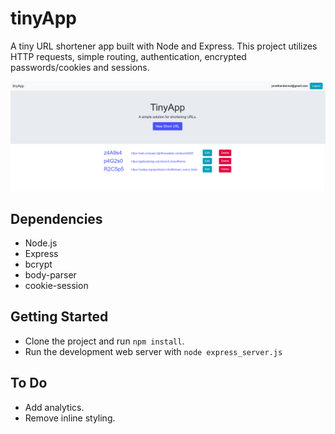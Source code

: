 # tinyApp
A tiny URL shortener app built with Node and Express. This project utilizes HTTP requests, simple routing, authentication, encrypted passwords/cookies and sessions.

![alt text](https://github.com/jonathandannel/urlshortener/blob/master/screen.png)

## Dependencies
- Node.js
- Express
- bcrypt
- body-parser
- cookie-session

## Getting Started
- Clone the project and run `npm install`.
- Run the development web server with `node express_server.js`

## To Do
- Add analytics.
- Remove inline styling.
